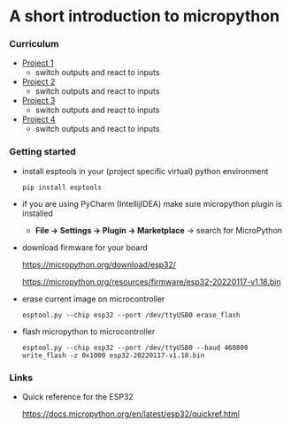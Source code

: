 # A short introduction to micropython

### Curriculum

* [Project 1](project1/readme.md)
  * switch outputs and react to inputs
* [Project 2](project2/readme.md)
  * switch outputs and react to inputs
* [Project 3](project3/readme.md)
  * switch outputs and react to inputs
* [Project 4](project4/readme.md)
  * switch outputs and react to inputs


### Getting started
* install esptools in your (project specific virtual) python environment

    `pip install esptools`

* if you are using PyCharm (IntellijIDEA) make sure micropython plugin is installed
  * **File -> Settings -> Plugin -> Marketplace** -> search for MicroPython
* download firmware for your board
    
    https://micropython.org/download/esp32/

    https://micropython.org/resources/firmware/esp32-20220117-v1.18.bin

* erase current image on microcontroller

    `esptool.py --chip esp32 --port /dev/ttyUSB0 erase_flash`

* flash micropython to microcontroller

    `esptool.py --chip esp32 --port /dev/ttyUSB0 --baud 460800 write_flash -z 0x1000 esp32-20220117-v1.18.bin`


### Links
* Quick reference for the ESP32

  https://docs.micropython.org/en/latest/esp32/quickref.html


